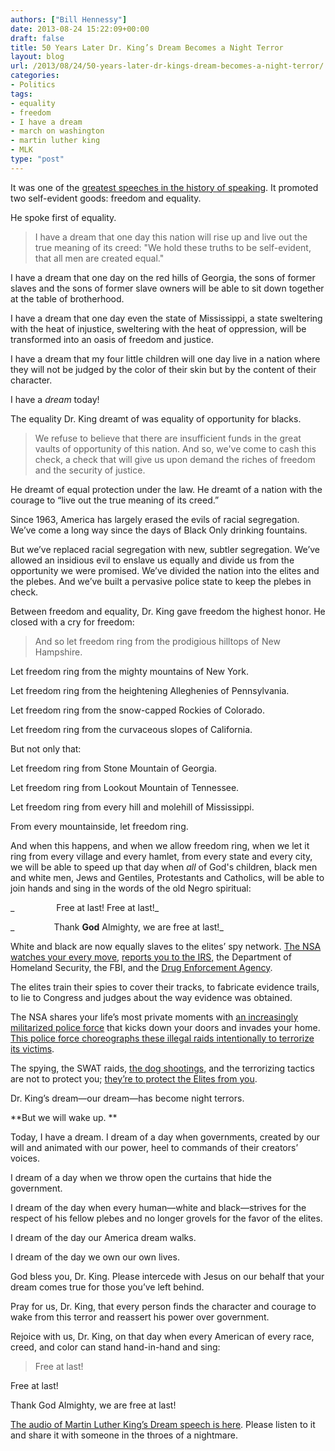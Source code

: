 ```yaml
---
authors: ["Bill Hennessy"]
date: 2013-08-24 15:22:09+00:00
draft: false
title: 50 Years Later Dr. King’s Dream Becomes a Night Terror
layout: blog
url: /2013/08/24/50-years-later-dr-kings-dream-becomes-a-night-terror/
categories:
- Politics
tags:
- equality
- freedom
- I have a dream
- march on washington
- martin luther king
- MLK
type: "post"
---
```


It was one of the [greatest speeches in the history of speaking](https://www.americanrhetoric.com/speeches/mlkihaveadream.htm). It promoted two self-evident goods: freedom and equality.

He spoke first of equality.


> I have a dream that one day this nation will rise up and live out the true meaning of its creed: "We hold these truths to be self-evident, that all men are created equal."

I have a dream that one day on the red hills of Georgia, the sons of former slaves and the sons of former slave owners will be able to sit down together at the table of brotherhood.

I have a dream that one day even the state of Mississippi, a state sweltering with the heat of injustice, sweltering with the heat of oppression, will be transformed into an oasis of freedom and justice.

I have a dream that my four little children will one day live in a nation where they will not be judged by the color of their skin but by the content of their character.

I have a _dream_ today!


The equality Dr. King dreamt of was equality of opportunity for blacks.


> We refuse to believe that there are insufficient funds in the great vaults of opportunity of this nation. And so, we've come to cash this check, a check that will give us upon demand the riches of freedom and the security of justice.


He dreamt of equal protection under the law. He dreamt of a nation with the courage to “live out the true meaning of its creed.”

Since 1963, America has largely erased the evils of racial segregation. We’ve come a long way since the days of Black Only drinking fountains.

But we’ve replaced racial segregation with new, subtler segregation. We’ve allowed an insidious evil to enslave us equally and divide us from the opportunity we were promised. We’ve divided the nation into the elites and the plebes. And we’ve built a pervasive police state to keep the plebes in check.

Between freedom and equality, Dr. King gave freedom the highest honor. He closed with a cry for freedom:


> And so let freedom ring from the prodigious hilltops of New Hampshire.

Let freedom ring from the mighty mountains of New York.

Let freedom ring from the heightening Alleghenies of Pennsylvania.

Let freedom ring from the snow-capped Rockies of Colorado.

Let freedom ring from the curvaceous slopes of California.

But not only that:

Let freedom ring from Stone Mountain of Georgia.

Let freedom ring from Lookout Mountain of Tennessee.

Let freedom ring from every hill and molehill of Mississippi.

From every mountainside, let freedom ring.

And when this happens, and when we allow freedom ring, when we let it ring from every village and every hamlet, from every state and every city, we will be able to speed up that day when _all_ of God's children, black men and white men, Jews and Gentiles, Protestants and Catholics, will be able to join hands and sing in the words of the old Negro spiritual:

_                 Free at last! Free at last!_

_                Thank __God__ Almighty, we are free at last!_


White and black are now equally slaves to the elites’ spy network. [The NSA watches your every move](https://thehill.com/blogs/hillicon-valley/technology/318515-nsa-admits-analysts-purposefully-violated-privacy-rights), [reports you to the IRS,](https://dailycaller.com/2013/08/08/reuters-irs-manual-instructed-agents-how-to-hide-secret-deansa-intel/) the Department of Homeland Security, the FBI, and the [Drug Enforcement Agency](https://www.reuters.com/article/2013/08/05/us-dea-sod-idUSBRE97409R20130805).

The elites train their spies to cover their tracks, to fabricate evidence trails, to lie to Congress and judges about the way evidence was obtained.

The NSA shares your life’s most private moments with [an increasingly militarized police force](https://www.cato.org/publications/white-paper/overkill-rise-paramilitary-police-raids-america) that kicks down your doors and invades your home. [This police force choreographs these illegal raids intentionally to terrorize its victims](https://www.dailymail.co.uk/news/article-2301308/Ex-CIA-agents-sue-Kansas-police-raided-suburban-home-drugs--bought-special-equipment-grow-vegetables-indoors.html).

The spying, the SWAT raids, [the dog shootings](https://www.mercurynews.com/ci_23631649/police-shoot-dog-ten-days-later-outrage-still), and the terrorizing tactics are not to protect you; [they’re to protect the Elites from you](https://www.veteranstoday.com/2013/08/19/police-now-can-switch-off-iphone-camera-and-wi-fi/).

Dr. King’s dream—our dream—has become night terrors.

**But we will wake up. **

Today, I have a dream. I dream of a day when governments, created by our will and animated with our power, heel to commands of their creators’ voices.

I dream of a day when we throw open the curtains that hide the government.

I dream of the day when every human—white and black—strives for the respect of his fellow plebes and no longer grovels for the favor of the elites.

I dream of the day our America dream walks.

I dream of the day we own our own lives.

God bless you, Dr. King. Please intercede with Jesus on our behalf that your dream comes true for those you’ve left behind.

Pray for us, Dr. King, that every person finds the character and courage to wake from this terror and reassert his power over government.

Rejoice with us, Dr. King, on that day when every American of every race, creed, and color can stand hand-in-hand and sing:


> Free at last!

Free at last!

Thank God Almighty, we are free at last!




[The audio of Martin Luther King’s Dream speech is here](https://www.americanrhetoric.com/speeches/mlkihaveadream.htm). Please listen to it and share it with someone in the throes of a nightmare.
